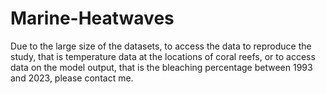 # Marine-Heatwaves

Due to the large size of the datasets, to access the data to reproduce the study, that is temperature data at the locations of coral reefs, or to access data on the model output, that is the bleaching percentage between 1993 and 2023, please contact me.
